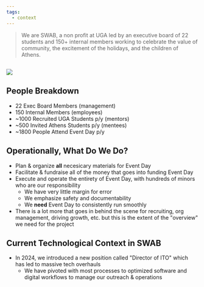 ```yaml
---
tags:
  - context
---
```

> We are SWAB, a non profit at UGA led by an executive board of 22 students and 150+ internal members working to celebrate the value of community, the excitement of the holidays, and the children of Athens.

![](https://www.youtube.com/watch?v=IdQMBWZ5KuE)
---
## People Breakdown
- 22 Exec Board Members (management)
- 150 Internal Members (employees)
- ~1000 Recruited UGA Students p/y (mentors)
- ~500 Invited Athens Students p/y (mentees)
- ~1800 People Attend Event Day p/y
## Operationally, What Do We Do?
- Plan & organize **all** necesicary materials for Event Day
- Facilitate & fundraise all of the money that goes into funding Event Day
- Execute and operate the entirety of Event Day, with hundreds of minors who are our responsibility
	- We have very little margin for error
	- We emphasize safety and documentability
	- We **need** Event Day to consistently run smoothly
- There is a lot more that goes in behind the scene for recruiting, org management, driving growth, etc. but this is the extent of the "overview" we need for the project
## Current Technological Context in SWAB
- In 2024, we introduced a new position called "Director of ITO" which has led to massive tech overhauls
	- We have pivoted with most processes to optimized software and digital workflows to manage our outreach & operations
